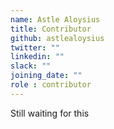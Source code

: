 ```yaml
---
name: Astle Aloysius
title: Contributor
github: astlealoysius
twitter: ""
linkedin: ""
slack: ""
joining_date: ""
role : contributor
---
```


Still waiting for this
